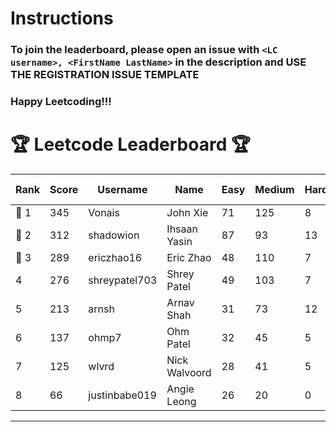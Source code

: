 # Instructions
### To join the leaderboard, please open an issue with `<LC username>, <FirstName LastName>` in the description and USE THE REGISTRATION ISSUE TEMPLATE
### Happy Leetcoding!!!


# 🏆 Leetcode Leaderboard 🏆

| Rank | Score | Username       | Name | Easy | Medium | Hard | Problems Solved |
|------|----------------|-----------------|-------------------|--------------|--------------|--------------|--------------|
| 🥇 1 | 345 | Vonais | John Xie | 71 | 125 | 8 | 204 |
| 🥈 2 | 312 | shadowion | Ihsaan Yasin | 87 | 93 | 13 | 193 |
| 🥉 3 | 289 | ericzhao16 | Eric Zhao | 48 | 110 | 7 | 165 |
| 4 | 276 | shreypatel703 | Shrey Patel | 49 | 103 | 7 | 159 |
| 5 | 213 | arnsh | Arnav Shah | 31 | 73 | 12 | 116 |
| 6 | 137 | ohmp7 | Ohm Patel | 32 | 45 | 5 | 82 |
| 7 | 125 | wlvrd | Nick Walvoord | 28 | 41 | 5 | 74 |
| 8 | 66 | justinbabe019 | Angie Leong | 26 | 20 | 0 | 46 |
---